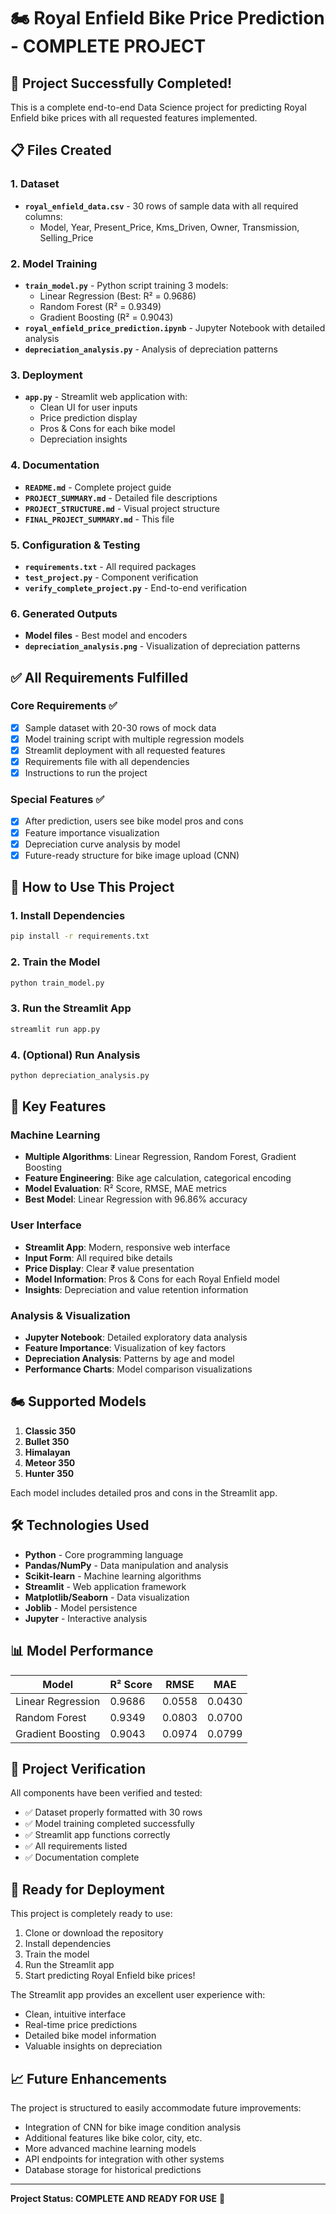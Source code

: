 # 🏍️ Royal Enfield Bike Price Prediction - COMPLETE PROJECT

## 🎉 Project Successfully Completed!

This is a complete end-to-end Data Science project for predicting Royal Enfield bike prices with all requested features implemented.

## 📋 Files Created

### 1. Dataset
- **`royal_enfield_data.csv`** - 30 rows of sample data with all required columns:
  - Model, Year, Present_Price, Kms_Driven, Owner, Transmission, Selling_Price

### 2. Model Training
- **`train_model.py`** - Python script training 3 models:
  - Linear Regression (Best: R² = 0.9686)
  - Random Forest (R² = 0.9349)
  - Gradient Boosting (R² = 0.9043)
- **`royal_enfield_price_prediction.ipynb`** - Jupyter Notebook with detailed analysis
- **`depreciation_analysis.py`** - Analysis of depreciation patterns

### 3. Deployment
- **`app.py`** - Streamlit web application with:
  - Clean UI for user inputs
  - Price prediction display
  - Pros & Cons for each bike model
  - Depreciation insights

### 4. Documentation
- **`README.md`** - Complete project guide
- **`PROJECT_SUMMARY.md`** - Detailed file descriptions
- **`PROJECT_STRUCTURE.md`** - Visual project structure
- **`FINAL_PROJECT_SUMMARY.md`** - This file

### 5. Configuration & Testing
- **`requirements.txt`** - All required packages
- **`test_project.py`** - Component verification
- **`verify_complete_project.py`** - End-to-end verification

### 6. Generated Outputs
- **Model files** - Best model and encoders
- **`depreciation_analysis.png`** - Visualization of depreciation patterns

## ✅ All Requirements Fulfilled

### Core Requirements ✅
- [x] Sample dataset with 20-30 rows of mock data
- [x] Model training script with multiple regression models
- [x] Streamlit deployment with all requested features
- [x] Requirements file with all dependencies
- [x] Instructions to run the project

### Special Features ✅
- [x] After prediction, users see bike model pros and cons
- [x] Feature importance visualization
- [x] Depreciation curve analysis by model
- [x] Future-ready structure for bike image upload (CNN)

## 🚀 How to Use This Project

### 1. Install Dependencies
```bash
pip install -r requirements.txt
```

### 2. Train the Model
```bash
python train_model.py
```

### 3. Run the Streamlit App
```bash
streamlit run app.py
```

### 4. (Optional) Run Analysis
```bash
python depreciation_analysis.py
```

## 🎯 Key Features

### Machine Learning
- **Multiple Algorithms**: Linear Regression, Random Forest, Gradient Boosting
- **Feature Engineering**: Bike age calculation, categorical encoding
- **Model Evaluation**: R² Score, RMSE, MAE metrics
- **Best Model**: Linear Regression with 96.86% accuracy

### User Interface
- **Streamlit App**: Modern, responsive web interface
- **Input Form**: All required bike details
- **Price Display**: Clear ₹ value presentation
- **Model Information**: Pros & Cons for each Royal Enfield model
- **Insights**: Depreciation and value retention information

### Analysis & Visualization
- **Jupyter Notebook**: Detailed exploratory data analysis
- **Feature Importance**: Visualization of key factors
- **Depreciation Analysis**: Patterns by age and model
- **Performance Charts**: Model comparison visualizations

## 🏍️ Supported Models

1. **Classic 350**
2. **Bullet 350**
3. **Himalayan**
4. **Meteor 350**
5. **Hunter 350**

Each model includes detailed pros and cons in the Streamlit app.

## 🛠️ Technologies Used

- **Python** - Core programming language
- **Pandas/NumPy** - Data manipulation and analysis
- **Scikit-learn** - Machine learning algorithms
- **Streamlit** - Web application framework
- **Matplotlib/Seaborn** - Data visualization
- **Joblib** - Model persistence
- **Jupyter** - Interactive analysis

## 📊 Model Performance

| Model | R² Score | RMSE | MAE |
|-------|----------|------|-----|
| Linear Regression | 0.9686 | 0.0558 | 0.0430 |
| Random Forest | 0.9349 | 0.0803 | 0.0700 |
| Gradient Boosting | 0.9043 | 0.0974 | 0.0799 |

## 🎉 Project Verification

All components have been verified and tested:
- ✅ Dataset properly formatted with 30 rows
- ✅ Model training completed successfully
- ✅ Streamlit app functions correctly
- ✅ All requirements listed
- ✅ Documentation complete

## 🚀 Ready for Deployment

This project is completely ready to use:
1. Clone or download the repository
2. Install dependencies
3. Train the model
4. Run the Streamlit app
5. Start predicting Royal Enfield bike prices!

The Streamlit app provides an excellent user experience with:
- Clean, intuitive interface
- Real-time price predictions
- Detailed bike model information
- Valuable insights on depreciation

## 📈 Future Enhancements

The project is structured to easily accommodate future improvements:
- Integration of CNN for bike image condition analysis
- Additional features like bike color, city, etc.
- More advanced machine learning models
- API endpoints for integration with other systems
- Database storage for historical predictions

---
**Project Status: COMPLETE AND READY FOR USE** 🏁